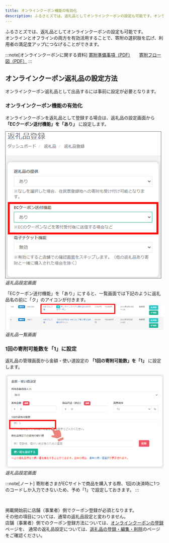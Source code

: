 ```yaml
---
title: オンラインクーポン機能の有効化
description: ふるさとズでは、返礼品としてオンラインクーポンの設定も可能です。オンラインとオフラインの両方を有効活用することで、寄附の選択肢を広げ、利用者の満足度アップにつなげることができます。  
---
```


ふるさとズでは、返礼品としてオンラインクーポンの設定も可能です。  
オンラインとオフラインの両方を有効活用することで、寄附の選択肢を広げ、利用者の満足度アップにつなげることができます。  


:::note[オンラインクーポンに関する資料]
[寄附準備事項（PDF）](../../../pdf/online-coupon_settings.pdf)　　[寄附フロー図（PDF）](../../../pdf/online-coupon_flow_v2.pdf)
:::


## オンラインクーポン返礼品の設定方法  

オンラインクーポン返礼品として出品するには事前に設定が必要となります。  

###  オンラインクーポン機能の有効化
オンラインクーポンを返礼品として登録する場合は、返礼品の設定画面から **「ECクーポン送付機能」を「あり」** に設定します。

![返礼品設定画面](../../../assets/images/lg_onlinecoupon_01.png)
*返礼品設定画面*

「ECクーポン送付機能」を「あり」にすると、一覧画面では下記のように返礼品名の前に「ク」のアイコンが付きます。  
![返礼品一覧画面](../../../assets/images/lg_onlinecoupon_03.png)
*返礼品一覧画面*

###  1回の寄附可能数を「1」に設定
返礼品の管理画面から金額・使い道設定の **「1回の寄附可能数」を「1」** に設定します。

![返礼品設定画面](../../../assets/images/lg_onlinecoupon_11.png)
*返礼品設定画面*

:::note[ノート]
寄附者さまがECサイトで商品を購入する際、1回の決済時に1つのコードしか入力できないため、予め「1」で設定しておきます。
:::

&nbsp;

掲載開始前に店舗（事業者）側でクーポン登録が必須となります。  
その他の項目については、通常の返礼品設定と変わりません。  
店舗（事業者）側でのクーポン登録方法については、[オンラインクーポンの登録](/shops/online-coupon)ページを、 
通常の返礼品設定については、[返礼品の登録・編集・削除](/lg/product)のページをご確認ください。